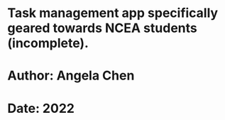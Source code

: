 # Task management app specifically geared towards NCEA students (incomplete).
# Author: Angela Chen
# Date: 2022
